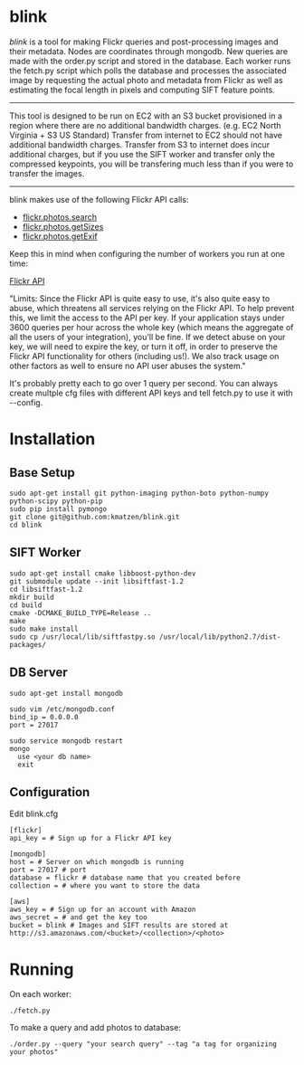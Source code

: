 blink
=====
*blink* is a tool for making Flickr queries and post-processing images and their metadata.  Nodes are coordinates through mongodb.  New queries are made with the order.py script and stored in the database.  Each worker runs the fetch.py script which polls the database and processes the associated image by requesting the actual photo and metadata from Flickr as well as estimating the focal length in pixels and computing SIFT feature points.

----

This tool is designed to be run on EC2 with an S3 bucket provisioned in a region where there are no additional bandwidth charges.  (e.g. EC2 North Virginia + S3 US Standard)  Transfer from internet to EC2 should not have additional bandwidth charges.  Transfer from S3 to internet does incur additional charges, but if you use the SIFT worker and transfer only the compressed keypoints, you will be transfering much less than if you were to transfer the images.

----

blink makes use of the following Flickr API calls:
* [flickr.photos.search](http://www.flickr.com/services/api/flickr.photos.search.html)
* [flickr.photos.getSizes](http://www.flickr.com/services/api/flickr.photos.getSizes.html)
* [flickr.photos.getExif](http://www.flickr.com/services/api/flickr.photos.getExif.html) 

Keep this in mind when configuring the number of workers you run at one time:

[Flickr API](http://www.flickr.com/services/developer/api/)

"Limits: Since the Flickr API is quite easy to use, it's also quite easy to abuse, which threatens all services relying on the Flickr API. To help prevent this, we limit the access to the API per key. If your application stays under 3600 queries per hour across the whole key (which means the aggregate of all the users of your integration), you'll be fine. If we detect abuse on your key, we will need to expire the key, or turn it off, in order to preserve the Flickr API functionality for others (including us!). We also track usage on other factors as well to ensure no API user abuses the system."

It's probably pretty each to go over 1 query per second.  You can always create multple cfg files with different API keys and tell fetch.py to use it with --config.

Installation
====
Base Setup
----
    sudo apt-get install git python-imaging python-boto python-numpy python-scipy python-pip
    sudo pip install pymongo
    git clone git@github.com:kmatzen/blink.git
    cd blink

SIFT Worker
----
    sudo apt-get install cmake libboost-python-dev
    git submodule update --init libsiftfast-1.2
    cd libsiftfast-1.2
    mkdir build
    cd build
    cmake -DCMAKE_BUILD_TYPE=Release ..
    make
    sudo make install
    sudo cp /usr/local/lib/siftfastpy.so /usr/local/lib/python2.7/dist-packages/

DB Server
----
    sudo apt-get install mongodb

    sudo vim /etc/mongodb.conf
    bind_ip = 0.0.0.0
    port = 27017

    sudo service mongodb restart
    mongo
      use <your db name>
      exit

Configuration
----
Edit blink.cfg

    [flickr]
    api_key = # Sign up for a Flickr API key

    [mongodb]
    host = # Server on which mongodb is running
    port = 27017 # port
    database = flickr # database name that you created before
    collection = # where you want to store the data

    [aws]
    aws_key = # Sign up for an account with Amazon
    aws_secret = # and get the key too
    bucket = blink # Images and SIFT results are stored at http://s3.amazonaws.com/<bucket>/<collection>/<photo>
    
Running
====
On each worker:

    ./fetch.py
    
To make a query and add photos to database:

    ./order.py --query "your search query" --tag "a tag for organizing your photos"
